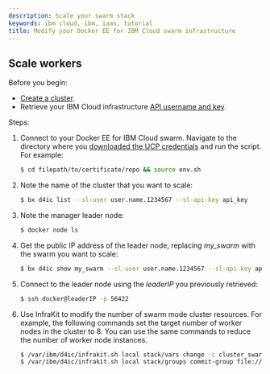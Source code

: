 ```yaml
---
description: Scale your swarm stack
keywords: ibm cloud, ibm, iaas, tutorial
title: Modify your Docker EE for IBM Cloud swarm infrastructure
---
```


## Scale workers

Before you begin:

* [Create a cluster](administering-swarms.md#create-swarms).
* Retrieve your IBM Cloud infrastructure [API username and key](https://knowledgelayer.softlayer.com/procedure/retrieve-your-api-key).

Steps:

1. Connect to your Docker EE for IBM Cloud swarm. Navigate to the directory where you [downloaded the UCP credentials](administering-swarms.md#download-client-certificates) and run the script. For example:

    ```bash
    $ cd filepath/to/certificate/repo && source env.sh
    ```

2. Note the name of the cluster that you want to scale:

    ```bash
    $ bx d4ic list --sl-user user.name.1234567 --sl-api-key api_key
    ```

3. Note the manager leader node:

    ```bash
    $ docker node ls
    ```

4. Get the public IP address of the leader node, replacing _my_swarm_ with the swarm you want to scale:

    ```bash
    $ bx d4ic show my_swarm --sl-user user.name.1234567 --sl-api-key api_key
    ```

5. Connect to the leader node using the _leaderIP_ you previously retrieved:

    ```bash
    $ ssh docker@leaderIP -p 56422
    ```

6. Use InfraKit to modify the number of swarm mode cluster resources. For example, the following commands set the target number of worker nodes in the cluster to 8. You can use the same commands to reduce the number of worker node instances.

    ```bash
    $ /var/ibm/d4ic/infrakit.sh local stack/vars change -c cluster_swarm_worker_size=8
    $ /var/ibm/d4ic/infrakit.sh local stack/groups commit-group file:////infrakit_files/defn-wkr-group.json
    ```
